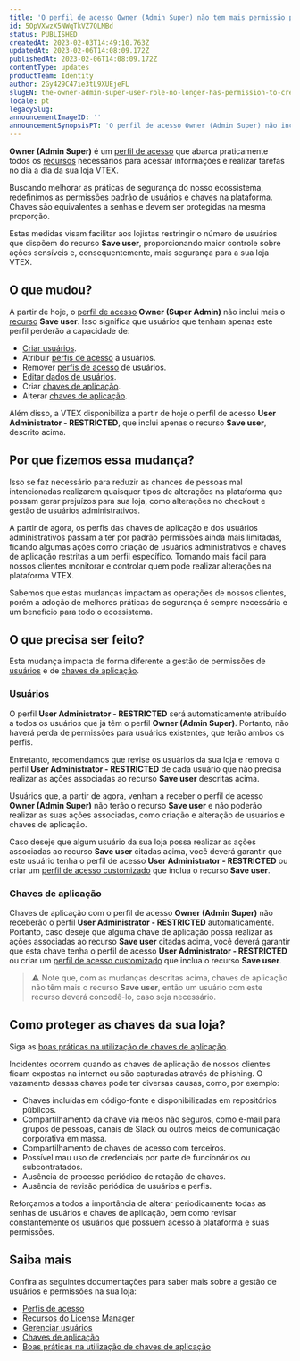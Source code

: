```yaml
---
title: 'O perfil de acesso Owner (Admin Super) não tem mais permissão para criação de usuários'
id: 5OpVXwzX5NWqTkVZ7QLMBd
status: PUBLISHED
createdAt: 2023-02-03T14:49:10.763Z
updatedAt: 2023-02-06T14:08:09.172Z
publishedAt: 2023-02-06T14:08:09.172Z
contentType: updates
productTeam: Identity
author: 2Gy429C47ie3tL9XUEjeFL
slugEN: the-owner-admin-super-user-role-no-longer-has-permission-to-create-users
locale: pt
legacySlug: 
announcementImageID: ''
announcementSynopsisPT: 'O perfil de acesso Owner (Admin Super) não inclui mais o recurso Save user, ligado a ações de gerenciamento de usuários.'
---
```


**Owner (Admin Super)** é um [perfil de acesso](https://help.vtex.com/pt/tutorial/perfis-de-acesso--7HKK5Uau2H6wxE1rH5oRbc) que abarca praticamente todos os [recursos](https://help.vtex.com/en/tutorial/license-manager-resources--3q6ztrC8YynQf6rdc6euk3) necessários para acessar informações e realizar tarefas no dia a dia da sua loja VTEX.

Buscando melhorar as práticas de segurança do nosso ecossistema, redefinimos as permissões padrão de usuários e chaves na plataforma. Chaves são equivalentes a senhas e devem ser protegidas na mesma proporção.

Estas medidas visam facilitar aos lojistas restringir o número de usuários que dispõem do recurso **Save user**, proporcionando maior controle sobre ações sensíveis e, consequentemente, mais segurança para a sua loja VTEX.

## O que mudou?

A partir de hoje, o [perfil de acesso](https://help.vtex.com/pt/tutorial/perfis-de-acesso--7HKK5Uau2H6wxE1rH5oRbc) **Owner (Super Admin)** não inclui mais o [recurso](https://help.vtex.com/en/tutorial/license-manager-resources--3q6ztrC8YynQf6rdc6euk3) **Save user**. Isso significa que usuários que tenham apenas este perfil perderão a capacidade de:
- [Criar usuários](https://help.vtex.com/pt/tutorial/gerenciando-usuarios--tutorials_512).
- Atribuir [perfis de acesso](https://help.vtex.com/pt/tutorial/perfis-de-acesso--7HKK5Uau2H6wxE1rH5oRbc) a usuários.
- Remover [perfis de acesso](https://help.vtex.com/pt/tutorial/perfis-de-acesso--7HKK5Uau2H6wxE1rH5oRbc) de usuários.
- [Editar dados de usuários](https://help.vtex.com/pt/tutorial/gerenciando-usuarios--tutorials_512#editando-usuarios).
- Criar [chaves de aplicação](https://help.vtex.com/pt/tutorial/chaves-de-aplicacao--2iffYzlvvz4BDMr6WGUtet).
- Alterar [chaves de aplicação](https://help.vtex.com/pt/tutorial/chaves-de-aplicacao--2iffYzlvvz4BDMr6WGUtet).

Além disso, a VTEX disponibiliza a partir de hoje o perfil de acesso **User Administrator - RESTRICTED**, que inclui apenas o recurso **Save user**, descrito acima.

## Por que fizemos essa mudança?

Isso se faz necessário para reduzir as chances de pessoas mal intencionadas realizarem quaisquer tipos de alterações na plataforma que possam gerar prejuízos para sua loja, como alterações no checkout e gestão de usuários administrativos.

A partir de agora, os perfis das chaves de aplicação e dos usuários administrativos passam a ter por padrão permissões ainda mais limitadas, ficando algumas ações como criação de usuários administrativos e chaves de aplicação restritas a um perfil específico. Tornando mais fácil para nossos clientes monitorar e controlar quem pode realizar alterações na plataforma VTEX.

Sabemos que estas mudanças impactam as operações de nossos clientes, porém a adoção de melhores práticas de segurança é sempre necessária e um benefício para todo o ecossistema.

## O que precisa ser feito?

Esta mudança impacta de forma diferente a gestão de permissões de [usuários](#usuarios) e de [chaves de aplicação](#chaves-de-aplicacao).

### Usuários

O perfil **User Administrator - RESTRICTED** será automaticamente atribuído a todos os usuários que já têm o perfil **Owner (Admin Super)**. Portanto, não haverá perda de permissões para usuários existentes, que terão ambos os perfis.

Entretanto, recomendamos que revise os usuários da sua loja e remova o perfil **User Administrator - RESTRICTED** de cada usuário que não precisa realizar as ações associadas ao recurso **Save user** descritas acima.

Usuários que, a partir de agora, venham a receber o perfil de acesso **Owner (Admin Super)** não terão o recurso **Save user** e não poderão realizar as suas ações associadas, como criação e alteração de usuários e chaves de aplicação.

Caso deseje que algum usuário da sua loja possa realizar as ações associadas ao recurso **Save user** citadas acima, você deverá garantir que este usuário tenha o perfil de acesso **User Administrator - RESTRICTED** ou criar um [perfil de acesso customizado](https://help.vtex.com/pt/tutorial/perfis-de-acesso--7HKK5Uau2H6wxE1rH5oRbc#tipos-de-perfis) que inclua o recurso **Save user**.

### Chaves de aplicação

Chaves de aplicação com o perfil de acesso **Owner (Admin Super)** não receberão o perfil **User Administrator - RESTRICTED** automaticamente. Portanto, caso deseje que alguma chave de aplicação possa realizar as ações associadas ao recurso **Save user** citadas acima, você deverá garantir que esta chave tenha o perfil de acesso **User Administrator - RESTRICTED** ou criar um [perfil de acesso customizado](https://help.vtex.com/pt/tutorial/perfis-de-acesso--7HKK5Uau2H6wxE1rH5oRbc#tipos-de-perfis) que inclua o recurso **Save user**.

>⚠️ Note que, com as mudanças descritas acima, chaves de aplicação não têm mais o recurso **Save user**, então um usuário com este recurso deverá concedê-lo, caso seja necessário.

## Como proteger as chaves da sua loja?

Siga as [boas práticas na utilização de chaves de aplicação](https://help.vtex.com/pt/tutorial/boas-praticas-chaves-de-aplicacao--7b6nD1VMHa49aI5brlOvJm).

Incidentes ocorrem quando as chaves de aplicação de nossos clientes ficam expostas na internet ou são capturadas através de phishing. O vazamento dessas chaves pode ter diversas causas, como, por exemplo:

- Chaves incluídas em código-fonte e disponibilizadas em repositórios públicos.
- Compartilhamento da chave via meios não seguros, como e-mail para grupos de pessoas, canais de Slack ou outros meios de comunicação corporativa em massa.
- Compartilhamento de chaves de acesso com terceiros.
- Possível mau uso de credenciais por parte de funcionários ou subcontratados.
- Ausência de processo periódico de rotação de chaves.
- Ausência de revisão periódica de usuários e perfis.

Reforçamos a todos a importância de alterar periodicamente todas as senhas de usuários e chaves de aplicação, bem como revisar constantemente os usuários que possuem acesso à plataforma e suas permissões.

## Saiba mais

Confira as seguintes documentações para saber mais sobre a gestão de usuários e permissões na sua loja:
- [Perfis de acesso](https://help.vtex.com/pt/tutorial/perfis-de-acesso--7HKK5Uau2H6wxE1rH5oRbc)
- [Recursos do License Manager](https://help.vtex.com/pt/tutorial/recursos-do-license-manager--3q6ztrC8YynQf6rdc6euk3)
- [Gerenciar usuários](https://help.vtex.com/pt/tutorial/gerenciando-usuarios--tutorials_512)
- [Chaves de aplicação](https://help.vtex.com/pt/tutorial/chaves-de-aplicacao--2iffYzlvvz4BDMr6WGUtet)
- [Boas práticas na utilização de chaves de aplicação](https://help.vtex.com/pt/tutorial/boas-praticas-chaves-de-aplicacao--7b6nD1VMHa49aI5brlOvJm)

